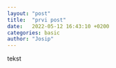 ```yaml
---
layout: "post"
title:  "prvi post"
date:   2022-05-12 16:43:10 +0200
categories: basic
author: "Josip"
---
```


tekst